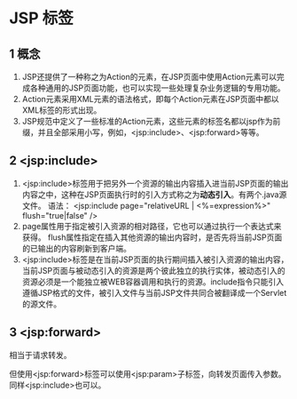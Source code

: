 # JSP 标签

## 1 概念

1. JSP还提供了一种称之为Action的元素，在JSP页面中使用Action元素可以完成各种通用的JSP页面功能，也可以实现一些处理复杂业务逻辑的专用功能。 
2. Action元素采用XML元素的语法格式，即每个Action元素在JSP页面中都以XML标签的形式出现。
3. JSP规范中定义了一些标准的Action元素，这些元素的标签名都以jsp作为前缀，并且全部采用小写，例如，\<jsp:include>、\<jsp:forward>等等。  



## 2 \<jsp:include>

1. \<jsp:include>标签用于把另外一个资源的输出内容插入进当前JSP页面的输出内容之中，这种在JSP页面执行时的引入方式称之为**动态引入**。有两个.java源文件。
   语法：
   	<jsp:include page="relativeURL | <%=expression%>" flush="true|false" />
2. page属性用于指定被引入资源的相对路径，它也可以通过执行一个表达式来获得。
   flush属性指定在插入其他资源的输出内容时，是否先将当前JSP页面的已输出的内容刷新到客户端。  
3. \<jsp:include>标签是在当前JSP页面的执行期间插入被引入资源的输出内容，当前JSP页面与被动态引入的资源是两个彼此独立的执行实体，被动态引入的资源必须是一个能独立被WEB容器调用和执行的资源。include指令只能引入遵循JSP格式的文件，被引入文件与当前JSP文件共同合被翻译成一个Servlet的源文件。 



## 3 \<jsp:forward>

相当于请求转发。

但使用\<jsp:forward>标签可以使用\<jsp:param>子标签，向转发页面传入参数。同样\<jsp:include>也可以。






